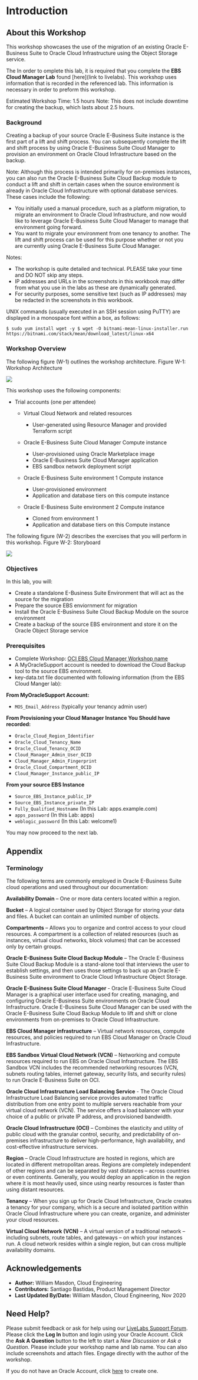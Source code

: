 # Introduction

## About this Workshop

This workshop showcases the use of the migration of an existing Oracle E-Business Suite to Oracle Cloud Infrastructure using the Object Storage service. 

The In order to omplete this lab, it is required that you complete the **EBS Cloud Manager Lab** found [here](link to livelabs). This workshop uses information that is recorded in the referenced lab. This information is necessary in order to preform this workshop. 

Estimated Workshop Time: 1.5 hours
    Note: This does not include downtime for creating the backup, which lasts about 2.5 hours. 

### **Background**

Creating a backup of your source Oracle E-Business Suite instance is the first part of a lift and shift process. You can subsequently complete the lift and shift process by using Oracle E-Business Suite Cloud Manager to provision an environment on Oracle Cloud Infrastructure based on the backup.

Note: Although this process is intended primarily for on-premises instances, you can also run the Oracle E-Business Suite Cloud Backup module to conduct a lift and shift in certain cases when the source environment is already in Oracle Cloud Infrastructure with optional database services. These cases include the following:
  - You initially used a manual procedure, such as a platform migration, to migrate an environment to Oracle Cloud Infrastructure, and now would like to leverage Oracle E-Business Suite Cloud Manager to manage that environment going forward.
  - You want to migrate your environment from one tenancy to another. The lift and shift process can be used for this purpose whether or not you are currently using Oracle E-Business Suite Cloud Manager.

Notes:

* The workshop is quite detailed and technical. PLEASE take your time and DO NOT skip any steps.
* IP addresses and URLs in the screenshots in this workbook may differ from what you use in the labs as these are dynamically generated.
* For security purposes, some sensitive text (such as IP addresses) may be redacted in the screenshots in this workbook.

UNIX commands (usually executed in an SSH session using PuTTY) are displayed in a monospace font within a box, as follows:

```
$ sudo yum install wget -y $ wget -O bitnami-mean-linux-installer.run https://bitnami.com/stack/mean/download_latest/linux-x64
```

### Workshop Overview

The following figure (W-1) outlines the workshop architecture.
Figure W-1: Workshop Architecture

![](./images/1.png " ")

This workshop uses the following components:

* Trial accounts (one per attendee)

  - Virtual Cloud Network and related resources
    - User-generated using Resource Manager and provided Terraform script

  - Oracle E-Business Suite Cloud Manager Compute instance
    - User-provisioned using Oracle Marketplace image
    - Oracle E-Business Suite Cloud Manager application
    - EBS sandbox network deployment script

  - Oracle E-Business Suite environment 1 Compute instance
    - User-provisioned environment
    - Application and database tiers on this compute instance

  - Oracle E-Business Suite environment 2 Compute instance
    - Cloned from environment 1
    - Application and database tiers on this Compute instance

The following figure (W-2) describes the exercises that you will perform in this workshop.
Figure W-2: Storyboard

![](./images/2.png " ")

### Objectives

In this lab, you will:
* Create a standalone E-Business Suite Environment that will act as the source for the migration
* Prepare the source EBS enviornment for migration
* Install the Oracle E-Business Suite Cloud Backup Module on the source environment
* Create a backup of the source EBS environment and store it on the Oracle Object Storage service

### **Prerequisites**

* Complete Workshop: [OCI EBS Cloud Manager Workshop name](link)
* A MyOracleSupport account is needed to download the Cloud Backup tool to the source EBS environment.
* key-data.txt file documented with following information (from the EBS Cloud Manger lab):

**From MyOracleSupport Account:**

* `MOS_Email_Address` (typically your tenancy admin user)

**From Provisioning your Cloud Manager Instance You Should have recorded:**

* `Oracle_Cloud_Region_Identifier`
* `Oracle_Cloud_Tenancy_Name`
* `Oracle_Cloud_Tenancy_OCID`
* `Cloud_Manager_Admin_User_OCID`
* `Cloud_Manager_Admin_Fingerprint`
* `Oracle_Cloud_Compartment_OCID`
* `Cloud_Manager_Instance_public_IP`

**From your source EBS Instance**

* `Source_EBS_Instance_public_IP`
* `Source_EBS_Instance_private_IP`
* `Fully_Qualified_Hostname` (In this Lab: apps.example.com)
* `apps_password` (In this Lab: apps)
* `weblogic_password` (In this Lab: welcome1)


You may now proceed to the next lab.

## Appendix
### Terminology

The following terms are commonly employed in Oracle E-Business Suite cloud operations and used throughout our documentation:

**Availability Domain** – One or more data centers located within a region.

**Bucket** – A logical container used by Object Storage for storing your data and files. A bucket can contain an unlimited number of objects.

**Compartments** – Allows you to organize and control access to your cloud resources. A compartment is a collection of related resources (such as instances, virtual cloud networks, block volumes) that can be accessed only by certain groups.

**Oracle E-Business Suite Cloud Backup Module** – The Oracle E-Business Suite Cloud Backup Module is a stand-alone tool that interviews the user to establish settings, and then uses those settings to back up an Oracle E-Business Suite environment to Oracle Cloud Infrastructure Object Storage.

**Oracle E-Business Suite Cloud Manager** - Oracle E-Business Suite Cloud Manager is a graphical user interface used for creating, managing, and configuring Oracle E-Business Suite environments on Oracle Cloud Infrastructure. Oracle E-Business Suite Cloud Manager can be used with the Oracle E-Business Suite Cloud Backup Module to lift and shift or clone environments from on-premises to Oracle Cloud Infrastructure.

**EBS Cloud Manager infrastructure** – Virtual network resources, compute resources, and policies required to run EBS Cloud Manager on Oracle Cloud Infrastructure.

**EBS Sandbox Virtual Cloud Network (VCN)** – Networking and compute resources required to run EBS on Oracle Cloud Infrastructure. The EBS Sandbox VCN includes the recommended networking resources (VCN, subnets routing tables, internet gateway, security lists, and security rules) to run Oracle E-Business Suite on OCI.

**Oracle Cloud Infrastructure Load Balancing Service** - The Oracle Cloud Infrastructure Load Balancing service provides automated traffic distribution from one entry point to multiple servers reachable from your virtual cloud network (VCN). The service offers a load balancer with your choice of a public or private IP address, and provisioned bandwidth.

**Oracle Cloud Infrastructure (OCI)** – Combines the elasticity and utility of public cloud with the granular control, security, and predictability of on-premises infrastructure to deliver high-performance, high availability, and cost-effective infrastructure services.

**Region** – Oracle Cloud Infrastructure are hosted in regions, which are located in different metropolitan areas. Regions are completely independent of other regions and can be separated by vast distances – across countries or even continents. Generally, you would deploy an application in the region where it is most heavily used, since using nearby resources is faster than using distant resources.

**Tenancy** – When you sign up for Oracle Cloud Infrastructure, Oracle creates a tenancy for your company, which is a secure and isolated partition within Oracle Cloud Infrastructure where you can create, organize, and administer your cloud resources.

**Virtual Cloud Network (VCN)** – A virtual version of a traditional network – including subnets, route tables, and gateways – on which your instances run. A cloud network resides within a single region, but can cross multiple availability domains.

## Acknowledgements

* **Author:** William Masdon, Cloud Engineering
* **Contributors:** Santiago Bastidas, Product Management Director
* **Last Updated By/Date:** William Masdon, Cloud Engineering, Nov 2020

## Need Help?
Please submit feedback or ask for help using our [LiveLabs Support Forum](https://community.oracle.com/tech/developers/categories/ebs-on-oci-automation). Please click the **Log In** button and login using your Oracle Account. Click the **Ask A Question** button to the left to start a *New Discussion* or *Ask a Question*.  Please include your workshop name and lab name.  You can also include screenshots and attach files.  Engage directly with the author of the workshop.

If you do not have an Oracle Account, click [here](https://profile.oracle.com/myprofile/account/create-account.jspx) to create one. 
